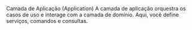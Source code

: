 Camada de Aplicação (Application)
A camada de aplicação orquestra os casos de uso e interage com a camada de domínio. Aqui, você define serviços, comandos e consultas.
